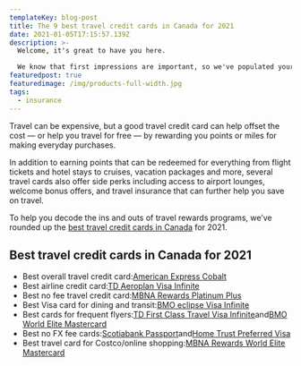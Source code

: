 ```yaml
---
templateKey: blog-post
title: The 9 best travel credit cards in Canada for 2021
date: 2021-01-05T17:15:57.139Z
description: >-
  Welcome, it's great to have you here.

  We know that first impressions are important, so we've populated your new site with some initial getting started posts that will help you get familiar with everything in no time.
featuredpost: true
featuredimage: /img/products-full-width.jpg
tags:
  - insurance
---
```

Travel can be expensive, but a good travel credit card can help offset the cost — or help you travel for free — by rewarding you points or miles for making everyday purchases.

In addition to earning points that can be redeemed for everything from flight tickets and hotel stays to cruises, vacation packages and more, several travel cards also offer side perks including access to airport lounges, welcome bonus offers, and travel insurance that can further help you save on travel.

To help you decode the ins and outs of travel rewards programs, we’ve rounded up the [best travel credit cards in Canada](https://www.ratehub.ca/credit-cards/travel) for 2021.

## Best travel credit cards in Canada for 2021

* Best overall travel credit card:[American Express Cobalt](https://www.ratehub.ca/blog/best-travel-credit-cards-in-canada/#cobalt)
* Best airline credit card:[TD Aeroplan Visa Infinite](https://www.ratehub.ca/blog/best-travel-credit-cards-in-canada/#airline)
* Best no fee travel credit card:[MBNA Rewards Platinum Plus](https://www.ratehub.ca/blog/best-travel-credit-cards-in-canada/#mbna)
* Best Visa card for dining and transit:[BMO eclipse Visa Infinite](https://www.ratehub.ca/blog/best-travel-credit-cards-in-canada/#visa)
* Best cards for frequent flyers:[TD First Class Travel Visa Infinite](https://www.ratehub.ca/blog/best-travel-credit-cards-in-canada/#td)and[BMO World Elite Mastercard](https://www.ratehub.ca/blog/best-travel-credit-cards-in-canada/#elite)
* Best no FX fee cards:[Scotiabank Passport](https://www.ratehub.ca/blog/best-travel-credit-cards-in-canada/#noforex)and[Home Trust Preferred Visa](https://www.ratehub.ca/blog/best-travel-credit-cards-in-canada/#hometrust)
* Best travel card for Costco/online shopping:[MBNA Rewards World Elite Mastercard](https://www.ratehub.ca/blog/best-travel-credit-cards-in-canada/#costco)